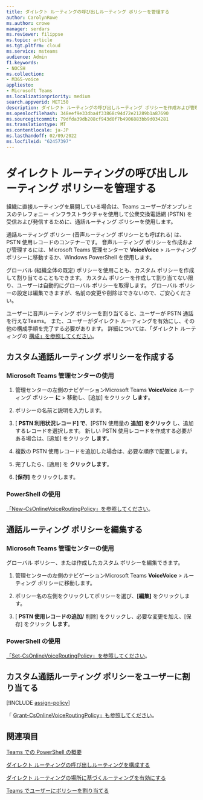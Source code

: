 ```yaml
---
title: ダイレクト ルーティングの呼び出しルーティング ポリシーを管理する
author: CarolynRowe
ms.author: crowe
manager: serdars
ms.reviewer: filippse
ms.topic: article
ms.tgt.pltfrm: cloud
ms.service: msteams
audience: Admin
f1.keywords:
- NOCSH
ms.collection:
- M365-voice
appliesto:
- Microsoft Teams
ms.localizationpriority: medium
search.appverid: MET150
description: ダイレクト ルーティングの呼び出しルーティング ポリシーを作成および管理するMicrosoft Teams説明します。
ms.openlocfilehash: 348eef9e33dba4f33868c94d72e21289b1a87690
ms.sourcegitcommit: 79dfda39db208cf943d0f7b4906883bb9d034281
ms.translationtype: MT
ms.contentlocale: ja-JP
ms.lasthandoff: 02/09/2022
ms.locfileid: "62457397"
---
```

# <a name="manage-call-routing-policies-for-direct-routing"></a>ダイレクト ルーティングの呼び出しルーティング ポリシーを管理する

組織に直接ルーティングを展開[](direct-routing-landing-page.md)している場合は、Teams ユーザーがオンプレミスのテレフォニー インフラストラクチャを使用して公衆交換電話網 (PSTN) を受信および発信するために、通話ルーティング ポリシーを使用します。

通話ルーティング ポリシー (音声ルーティング ポリシーとも呼ばれる) は、PSTN 使用レコードのコンテナーです。 音声ルーティング ポリシーを作成および管理するには、Microsoft Teams 管理センターで **VoiceVoice**  >  ルーティング ポリシーに移動するか、Windows PowerShell を使用します。

グローバル (組織全体の既定) ポリシーを使用ことも、カスタム ポリシーを作成して割り当てることもできます。 カスタム ポリシーを作成して割り当てない限り、ユーザーは自動的にグローバル ポリシーを取得します。 グローバル ポリシーの設定は編集できますが、名前の変更や削除はできないので、ご安心ください。

ユーザーに音声ルーティング ポリシーを割り当てると、ユーザーが PSTN 通話を行えなTeams。 また、ユーザーがダイレクト ルーティングを有効にし、その他の構成手順を完了する必要があります。 詳細については、「ダイレクト ルーティングの [構成」を参照してください](direct-routing-configure.md)。

## <a name="create-a-custom-call-routing-policy"></a>カスタム通話ルーティング ポリシーを作成する

### <a name="using-the-microsoft-teams-admin-center"></a>Microsoft Teams 管理センターの使用

1. 管理センターの左側のナビゲーションMicrosoft Teams **VoiceVoice** ルーティング ポリシー **に** > 移動し、[追加] をクリック **します**。<br>

2. ポリシーの名前と説明を入力します。

3. [ **PSTN 利用状況レコード] で**、[PSTN 使用量の **追加] をクリック** し、追加するレコードを選択します。 新しい PSTN 使用レコードを作成する必要がある場合は、[追加] をクリック **します**。

4. 複数の PSTN 使用レコードを追加した場合は、必要な順序で配置します。
5. 完了したら、[適用] を **クリックします**。

6. **[保存]** をクリックします。

### <a name="using-powershell"></a>PowerShell の使用

[「New-CsOnlineVoiceRoutingPolicy」を参照してください](/powershell/module/skype/new-csonlinevoiceroutingpolicy)。

## <a name="edit-a-call-routing-policy"></a>通話ルーティング ポリシーを編集する

### <a name="using-the-microsoft-teams-admin-center"></a>Microsoft Teams 管理センターの使用

グローバル ポリシー、または作成したカスタム ポリシーを編集できます。

1. 管理センターの左側のナビゲーションMicrosoft Teams **VoiceVoice** >  ルーティング ポリシーに移動します。

2. ポリシー名の左側をクリックしてポリシーを選び、**[編集]** をクリックします。

3. [ **PSTN 使用レコードの追加/** 削除] をクリックし、必要な変更を加え、[保存] をクリック **します**。

### <a name="using-powershell"></a>PowerShell の使用

[「Set-CsOnlineVoiceRoutingPolicy」を参照してください](/powershell/module/skype/set-csonlinevoiceroutingpolicy)。

## <a name="assign-a-custom-call-routing-policy-to-users"></a>カスタム通話ルーティング ポリシーをユーザーに割り当てる

[!INCLUDE [assign-policy](includes/assign-policy.md)]

「 [Grant-CsOnlineVoiceRoutingPolicy」も参照してください](/powershell/module/skype/grant-csonlinevoiceroutingpolicy)。

## <a name="related-topics"></a>関連項目

[Teams での PowerShell の概要](teams-powershell-overview.md)

[ダイレクト ルーティングの呼び出しルーティングを構成する](direct-routing-voice-routing.md)

[ダイレクト ルーティングの場所に基づくルーティングを有効にする](location-based-routing-enable.md)

[ Teams でユーザーにポリシーを割り当てる](policy-assignment-overview.md)